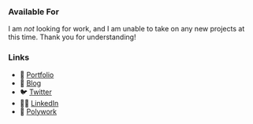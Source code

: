 ### Available For

I am *not* looking for work, and I am unable to take on any new projects at this time. Thank you for understanding!

<!--
- 👍 Full-time positions
- 👍 [Remote first](https://basecamp.com/remote-resources) organizations
- 👍 Mid to senior engineering positions
- 👍 Go, TypeScript, or Node
- 👍 RESTful APIs
- 👍 Microservices
- 👍 Distributed systems
-->

### Links

- 🌲 [Portfolio](https://foresthoffman.com)
- 📝 [Blog](https://dev.to/foresthoffman)
- 🐦 [Twitter](https://twitter.com/ForestJHoffman)
- 👨‍💻 [LinkedIn](https://www.linkedin.com/in/foresthoffman/)
- 🌌 [Polywork](https://polywork.foresthoffman.com/)
